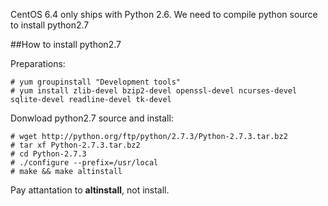 CentOS 6.4 only ships with Python 2.6. We need to compile python source to install python2.7

##How to install python2.7

Preparations:

```shell
# yum groupinstall "Development tools"
# yum install zlib-devel bzip2-devel openssl-devel ncurses-devel sqlite-devel readline-devel tk-devel
```

Donwload python2.7 source and install:

```shell
# wget http://python.org/ftp/python/2.7.3/Python-2.7.3.tar.bz2
# tar xf Python-2.7.3.tar.bz2
# cd Python-2.7.3
# ./configure --prefix=/usr/local
# make && make altinstall
```
Pay attantation to **altinstall**, not install. 
 